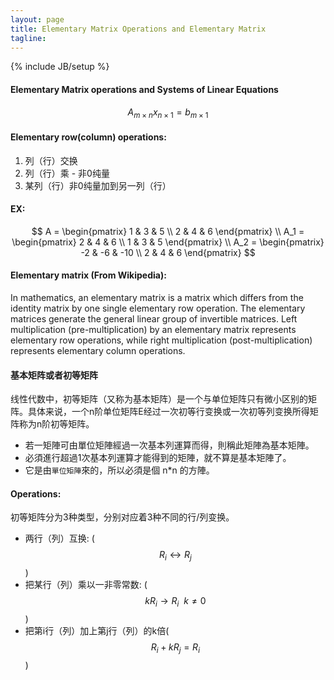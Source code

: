 ```yaml
---
layout: page
title: Elementary Matrix Operations and Elementary Matrix
tagline:
---
```


{% include JB/setup %}

#### Elementary Matrix operations and Systems of Linear Equations
$$ A_{m \times n} x_{n \times 1} = b_{m \times 1} $$

#### Elementary row(column) operations:
1. 列（行）交换
2. 列（行）乘 - 非0纯量
3. 某列（行）非0纯量加到另一列（行）

#### EX:
$$
A = \begin{pmatrix} 1 & 3 & 5 \\ 2 & 4 & 6 \end{pmatrix} \\
A_1 = \begin{pmatrix} 2 & 4 & 6 \\ 1 & 3 & 5 \end{pmatrix} \\
A_2 = \begin{pmatrix} -2 & -6 & -10 \\ 2 & 4 & 6 \end{pmatrix}
$$

#### Elementary matrix (From Wikipedia):  
In mathematics, an elementary matrix is a matrix which differs from the identity matrix by one single elementary row operation. The elementary matrices generate the general linear group of invertible matrices. Left multiplication (pre-multiplication) by an elementary matrix represents elementary row operations, while right multiplication (post-multiplication) represents elementary column operations. 

#### 基本矩阵或者初等矩阵
线性代数中，初等矩阵（又称为基本矩阵）是一个与单位矩阵只有微小区别的矩阵。具体来说，一个n阶单位矩阵E经过一次初等行变换或一次初等列变换所得矩阵称为n阶初等矩阵。
 
- 若一矩陣可由單位矩陣經過一次基本列運算而得，則稱此矩陣為基本矩陣。
- 必須進行超過1次基本列運算才能得到的矩陣，就不算是基本矩陣了。
- 它是由`單位矩陣`來的，所以必須是個 n*n 的方陣。

#### Operations:
初等矩阵分为3种类型，分别对应着3种不同的行/列变换。

- 两行（列）互换: ($$ R_i \leftrightarrow R_j $$)
- 把某行（列）乘以一非零常数: ($$ kR_i \rightarrow R_i \ \  k \ne 0 $$)
- 把第i行（列）加上第j行（列）的k倍($$ R_i + kR_j = R_i $$)

